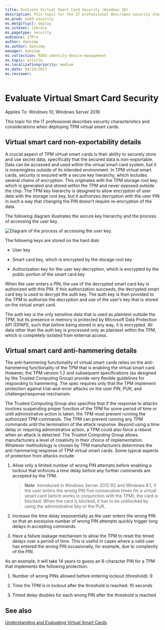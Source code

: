 ```yaml
---
title: Evaluate Virtual Smart Card Security (Windows 10)
description: This topic for the IT professional describes security characteristics and considerations when deploying TPM virtual smart cards.
ms.prod: m365-security
ms.mktglfcycl: deploy
ms.sitesec: library
ms.pagetype: security
audience: ITPro
author: dansimp
ms.author: dansimp
manager: dansimp
ms.collection: M365-identity-device-management
ms.topic: article
ms.localizationpriority: medium
ms.date: 04/19/2017
ms.reviewer: 
---
```


# Evaluate Virtual Smart Card Security

Applies To: Windows 10, Windows Server 2016

This topic for the IT professional describes security characteristics and considerations when deploying TPM virtual smart cards.

## Virtual smart card non-exportability details

A crucial aspect of TPM virtual smart cards is their ability to securely store and use secret data, specifically that the secured data is non-exportable. Data can be accessed and used within the virtual smart card system, but it is meaningless outside of its intended environment. In TPM virtual smart cards, security is ensured with a secure key hierarchy, which includes several chains of encryption. This originates with the TPM storage root key, which is generated and stored within the TPM and never exposed outside the chip. The TPM key hierarchy is designed to allow encryption of user data with the storage root key, but it authorizes decryption with the user PIN in such a way that changing the PIN doesn’t require re-encryption of the data.

The following diagram illustrates the secure key hierarchy and the process of accessing the user key.

![Diagram of the process of accessing the user key.](images/vsc-process-of-accessing-user-key.png)

The following keys are stored on the hard disk:

-   User key

-   Smart card key, which is encrypted by the storage root key

-   Authorization key for the user key decryption, which is encrypted by the public portion of the smart card key

When the user enters a PIN, the use of the decrypted smart card key is authorized with this PIN. If this authorization succeeds, the decrypted smart card key is used to decrypt the auth key. The auth key is then provided to the TPM to authorize the decryption and use of the user’s key that is stored on the virtual smart card.

The auth key is the only sensitive data that is used as plaintext outside the TPM, but its presence in memory is protected by Microsoft Data Protection API (DPAPI), such that before being stored in any way, it is encrypted. All data other than the auth key is processed only as plaintext within the TPM, which is completely isolated from external access.

## Virtual smart card anti-hammering details

The anti-hammering functionality of virtual smart cards relies on the anti-hammering functionality of the TPM that is enabling the virtual smart card. However, the TPM version 1.2 and subsequent specifications (as designed by the Trusted Computing Group) provide very flexible guidelines for responding to hammering. The spec requires only that the TPM implement protection against trial-and-error attacks on the user PIN, PUK, and challenge/response mechanism.

The Trusted Computing Group also specifies that if the response to attacks involves suspending proper function of the TPM for some period of time or until administrative action is taken, the TPM must prevent running the authorized TPM commands. The TPM can prevent running any TPM commands until the termination of the attack response. Beyond using a time delay or requiring administrative action, a TPM could also force a reboot when an attack is detected. The Trusted Computing Group allows manufacturers a level of creativity in their choice of implementation. Whatever methodology is chosen by TPM manufacturers determines the anti-hammering response of TPM virtual smart cards. Some typical aspects of protection from attacks include:

1.  Allow only a limited number of wrong PIN attempts before enabling a lockout that enforces a time delay before any further commands are accepted by the TPM.

    > **Note**&nbsp;&nbsp;Introduced in Windows Server 2012 R2 and Windows 8.1, if the user enters the wrong PIN five consecutive times for a virtual smart card (which works in conjunction with the TPM), the card is blocked. When the card is blocked, it has to be unblocked by using the administrative key or the PUK.

1.  Increase the time delay exponentially as the user enters the wrong PIN so that an excessive number of wrong PIN attempts quickly trigger long delays in accepting commands.

2.  Have a failure leakage mechanism to allow the TPM to reset the timed delays over a period of time. This is useful in cases where a valid user has entered the wrong PIN occasionally, for example, due to complexity of the PIN.

As an example, it will take 14 years to guess an 8-character PIN for a TPM that implements the following protection:

1.  Number of wrong PINs allowed before entering lockout (threshold): 9

2.  Time the TPM is in lockout after the threshold is reached: 10 seconds

3.  Timed delay doubles for each wrong PIN after the threshold is reached

## See also

[Understanding and Evaluating Virtual Smart Cards](virtual-smart-card-understanding-and-evaluating.md)
